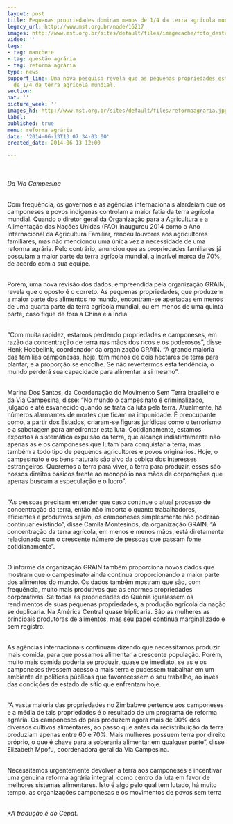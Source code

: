 ```yaml
---
layout: post
title: Pequenas propriedades dominam menos de 1/4 da terra agrícola mundial
legacy_url: http://www.mst.org.br/node/16217
images: http://www.mst.org.br/sites/default/files/imagecache/foto_destaque/reformaagraria.jpg
video: ''
tags:
- tag: manchete
- tag: questão agrária
- tag: reforma agrária
type: news
support_line: Uma nova pesquisa revela que as pequenas propriedades estão em menos
  de 1/4 da terra agrícola mundial.
section: 
hat: ''
picture_week: ''
images_hd: http://www.mst.org.br/sites/default/files/reformaagraria.jpg
label: 
published: true
menu: reforma agrária
date: '2014-06-13T13:07:34-03:00'
created_date: 2014-06-13 12:00

---
```

<p><em><br><br>Da Via Campesina</em></p><p><br>Com frequência, os governos e as agências internacionais alardeiam que os camponeses e povos indígenas controlam a maior fatia da terra agrícola mundial. Quando o diretor geral da Organização para a Agricultura e a Alimentação das Nações Unidas (FAO) inaugurou 2014 como o Ano Internacional da Agricultura Familiar, rendeu louvores aos agricultores familiares, mas não mencionou uma única vez a necessidade de uma reforma agrária. Pelo contrário, anunciou que as propriedades familiares já possuíam a maior parte da terra agrícola mundial, a incrível marca de 70%, de acordo com a sua equipe.</p><p><br>Porém, uma nova revisão dos dados, empreendida pela organização GRAIN, revela que o oposto é o correto. As pequenas propriedades, que produzem a maior parte dos alimentos no mundo, encontram-se apertadas em menos de uma quarta parte da terra agrícola mundial, ou em menos de uma quinta parte, caso fique de fora a China e a Índia.</p><p><br>“Com muita rapidez, estamos perdendo propriedades e camponeses, em razão da concentração de terra nas mãos dos ricos e os poderosos”, disse Henk Hobbelink, coordenador da organização GRAIN. “A grande maioria das famílias camponesas, hoje, tem menos de dois hectares de terra para plantar, e a proporção se encolhe. Se não revertermos esta tendência, o mundo perderá sua capacidade para alimentar a si mesmo”.</p><p><br>Marina Dos Santos, da Coordenação do Movimento Sem Terra brasileiro e da Via Campesina, disse: “No mundo o campesinato é criminalizado, julgado e até esvanecido quando se trata da luta pela terra. Atualmente, há números alarmantes de mortes que ficam na impunidade. É preocupante como, a partir dos Estados, criaram-se figuras jurídicas como o terrorismo e a sabotagem para amedrontar esta luta. Cotidianamente, estamos expostos à sistemática expulsão da terra, que alcança indistintamente não apenas as e os camponeses que lutam para conquistar a terra, mas também a todo tipo de pequenos agricultores e povos originários. Hoje, o campesinato e os bens naturais são alvo da cobiça dos interesses estrangeiros. Queremos a terra para viver, a terra para produzir, esses são nossos direitos básicos frente ao monopólio nas mãos de corporações que apenas buscam a especulação e o lucro”.</p><p><br>“As pessoas precisam entender que caso continue o atual processo de concentração da terra, então não importa o quanto trabalhadores, eficientes e produtivos sejam, os camponeses simplesmente não poderão continuar existindo”, disse Camila Montesinos, da organização GRAIN. “A concentração da terra agrícola, em menos e menos mãos, está diretamente relacionada com o crescente número de pessoas que passam fome cotidianamente”.</p><p><br>O informe da organização GRAIN também proporciona novos dados que mostram que o campesinato ainda continua proporcionando a maior parte dos alimentos do mundo. Os dados também mostram que são, com frequência, muito mais produtivos que as enormes propriedades corporativas. Se todas as propriedades do Quênia igualassem os rendimentos de suas pequenas propriedades, a produção agrícola da nação se duplicaria. Na América Central quase triplicaria. São as mulheres as principais produtoras de alimentos, mas seu papel continua marginalizado e sem registro.</p><p><br>As agências internacionais continuam dizendo que necessitamos produzir mais comida, para que possamos alimentar a crescente população. Porém, muito mais comida poderia se produzir, quase de imediato, se as e os camponeses tivessem acesso a mais terra e pudessem trabalhar em um ambiente de políticas públicas que favorecessem o seu trabalho, ao invés das condições de estado de sítio que enfrentam hoje.</p><p><br>“A vasta maioria das propriedades no Zimbabwe pertence aos camponeses e a média de tais propriedades é o resultado de um programa de reforma agrária. Os camponeses do país produzem agora mais de 90% dos diversos cultivos alimentares, ao passo que antes da redistribuição da terra produziam apenas entre 60 e 70%. Mais mulheres possuem terra por direito próprio, o que é chave para a soberania alimentar em qualquer parte”, disse Elizabeth Mpofu, coordenadora geral da Via Campesina.</p><p><br>Necessitamos urgentemente devolver a terra aos camponeses e incentivar uma genuína reforma agrária integral, como centro da luta em favor de melhores sistemas alimentares. Isto é algo pelo qual tem lutado, há muito tempo, as organizações camponesas e os movimentos de povos sem terra</p><div><em><br>*A tradução é do Cepat.</em></div><div><br>&nbsp;</div>
